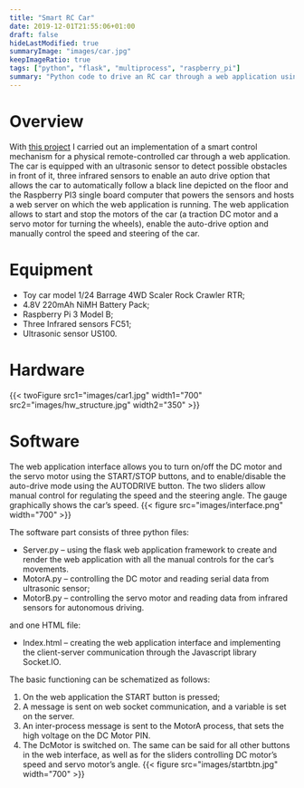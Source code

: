 ```yaml
---
title: "Smart RC Car"
date: 2019-12-01T21:55:06+01:00
draft: false
hideLastModified: true
summaryImage: "images/car.jpg"
keepImageRatio: true
tags: ["python", "flask", "multiprocess", "raspberry_pi"]
summary: "Python code to drive an RC car through a web application using Raspberry PI 3."
---
```

# Overview
With [this project](https://github.com/franckies/SmartRCar) I carried out an implementation of a smart control mechanism for a physical remote-controlled car through a web application. The car is equipped with an ultrasonic sensor to detect possible obstacles in front of it, three infrared sensors to enable an auto drive option that allows the car to automatically follow a black line depicted on the floor and the Raspberry PI3 single board computer that powers the sensors and hosts a web server on which the web application is running. The web application allows to start and stop the motors of the car (a traction DC motor and a servo motor for turning the wheels), enable the auto-drive option and manually control the speed and steering of the car.

# Equipment 
-   Toy car model 1/24 Barrage 4WD Scaler Rock Crawler RTR;
-   4.8V 220mAh NiMH Battery Pack;
-   Raspberry Pi 3 Model B;
-   Three Infrared sensors FC51;
-   Ultrasonic sensor US100.

# Hardware 
{{< twoFigure src1="images/car1.jpg" width1="700" src2="images/hw_structure.jpg" width2="350" >}}

# Software
The web application interface allows you to turn on/off the DC motor and the servo motor using the START/STOP buttons, and to enable/disable the auto-drive mode using the AUTODRIVE button. The two sliders allow manual control for regulating the speed and the steering angle. The gauge graphically shows the car’s speed.
{{< figure src="images/interface.png" width="700" >}}


The software part consists of three python files:
-   Server.py – using the flask web application framework to create and render the web application with all the manual controls for the car’s movements. 
-   MotorA.py – controlling the DC motor and reading serial data from ultrasonic sensor;
-   MotorB.py – controlling the servo motor and reading data from infrared sensors for autonomous driving.

and one HTML file:
-   Index.html – creating the web application interface and implementing the client-server communication through the Javascript library Socket.IO.


The basic functioning can be schematized as follows: 
1.	On the web application the START button is pressed;
2.	A message is sent on web socket communication, and a variable is set on the server.
3.	An inter-process message is sent to the MotorA process, that sets the high voltage on the DC Motor PIN.
4.	The DcMotor is switched on.
The same can be said for all other buttons in the web interface, as well as for the sliders controlling DC motor’s speed and servo motor’s angle.
{{< figure src="images/startbtn.jpg" width="700" >}}
